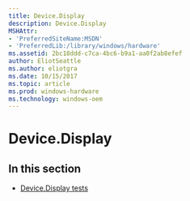 ```yaml
---
title: Device.Display
description: Device.Display
MSHAttr:
- 'PreferredSiteName:MSDN'
- 'PreferredLib:/library/windows/hardware'
ms.assetid: 2bc18ddd-c7ca-4bc6-b9a1-aa0f2ab8efef
author: EliotSeattle
ms.author: eliotgra
ms.date: 10/15/2017
ms.topic: article
ms.prod: windows-hardware
ms.technology: windows-oem
---
```


# Device.Display


## <span id="in_this_section"></span>In this section


-   [Device.Display tests](device-display-tests.md)

 

 






